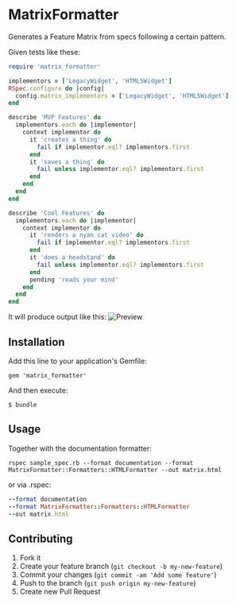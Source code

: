 # MatrixFormatter

Generates a Feature Matrix from specs following a certain pattern.

Given tests like these:
```ruby
require 'matrix_formatter'

implementors = ['LegacyWidget', 'HTML5Widget']
RSpec.configure do |config|
  config.matrix_implementors = ['LegacyWidget', 'HTML5Widget']
end

describe 'MVP Features' do
  implementors.each do |implementor|
    context implementor do
      it 'creates a thing' do
        fail if implementor.eql? implementors.first
      end
      it 'saves a thing' do
        fail unless implementor.eql? implementors.first
      end
    end
  end
end

describe 'Cool Features' do
  implementors.each do |implementor|
    context implementor do
      it 'renders a nyan cat video' do
        fail if implementor.eql? implementors.first
      end
      it 'does a headstand' do
        fail unless implementor.eql? implementors.first
      end
      pending 'reads your mind'
    end
  end
end
```

It will produce output like this:
![Preview](//raw.github.com/maxlinc/matrix_formatter/master/sample_html.png)

## Installation

Add this line to your application's Gemfile:

    gem 'matrix_formatter'

And then execute:

    $ bundle

## Usage

Together with the documentation formatter:

`rspec sample_spec.rb --format documentation --format MatrixFormatter::Formatters::HTMLFormatter --out matrix.html`

or via .rspec:
```rb
--format documentation
--format MatrixFormatter::Formatters::HTMLFormatter
--out matrix.html
```

## Contributing

1. Fork it
2. Create your feature branch (`git checkout -b my-new-feature`)
3. Commit your changes (`git commit -am 'Add some feature'`)
4. Push to the branch (`git push origin my-new-feature`)
5. Create new Pull Request

